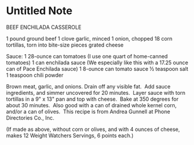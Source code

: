 # Untitled Note

BEEF ENCHILADA CASSEROLE

1 pound ground beef
1 clove garlic, minced
1 onion, chopped
18 corn tortillas, torn into bite-size pieces
grated cheese

Sauce:
1 28-ounce can tomatoes (I use one quart of home-canned tomatoes)
1 can enchilada sauce (We especially like this with a 17.25 ounce can of Pace Enchilada sauce)
1 8-ounce can tomato sauce
½ teaspoon salt
1 teaspoon chili powder

Brown meat, garlic, and onions. Drain off any visible fat.  Add sauce ingredients, and simmer uncovered for 20 minutes.  Layer sauce with torn tortillas in a 9" x 13" pan and top with cheese.  Bake at 350 degrees for about 30 minutes.  Also good with a can of drained whole kernel corn, and/or a can of olives.  This recipe is from Andrea Gunnell at Phone Directories Co., Inc.

(If made as above, without corn or olives, and with 4 ounces of cheese, makes 12 Weight Watchers Servings, 6 points each.)
